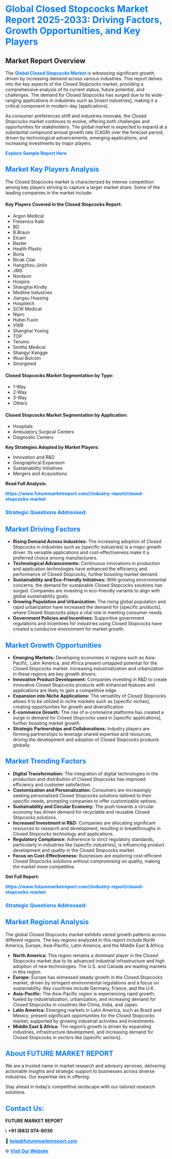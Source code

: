 <h1 style="color: #007BFF;">Global Closed Stopcocks Market Report 2025-2033: Driving Factors, Growth Opportunities, and Key Players</h1>

<section id="overview">
<h2>Market Report Overview</h2>
<p>The <a href="https://www.futuremarketreport.com//industry-report/closed-stopcocks-market" style="color: #007BFF; text-decoration: none;"><strong>Global Closed Stopcocks Market</strong></a> is witnessing significant growth, driven by increasing demand across various industries. This report delves into the key aspects of the Closed Stopcocks market, providing a comprehensive analysis of its current status, future potential, and challenges. The demand for Closed Stopcocks has surged due to its wide-ranging applications in industries such as [insert industries], making it a critical component in modern-day [applications].</p>
<p>As consumer preferences shift and industries innovate, the Closed Stopcocks market continues to evolve, offering both challenges and opportunities for stakeholders. The global market is expected to expand at a substantial compound annual growth rate (CAGR) over the forecast period, driven by technological advancements, emerging applications, and increasing investments by major players.</p>
</section>

<section id="overview">
<p><a href="https://www.futuremarketreport.com//request-sample/reportId=82857" style="color: #007BFF; text-decoration: none;"><strong>Explore Sample Report Here</strong></a></p>
</section>

<section id="key-players">
<h2 style="color: #007BFF;">Market Key Players Analysis</h2>
<p>The Closed Stopcocks market is characterized by intense competition among key players striving to capture a larger market share. Some of the leading companies in the market include:</p>
<h4>Key Players Covered in the Closed Stopcocks Report:</h4>
<ul><li>Argon Medical</li><li>Fresenius Kabi</li><li>BD</li><li>B.Braun</li><li>Elcam</li><li>Baxter</li><li>Health Plastic</li><li>Borla</li><li>Bicak Cilar</li><li>Hangzhou Jinlin</li><li>JMS</li><li>Nordson</li><li>Hospira</li><li>Shanghai Kindly</li><li>Medline Industries</li><li>Jiangsu Huaxing</li><li>Hospitech</li><li>SCW Medical</li><li>Nipro</li><li>Hubei Fuxin</li><li>VWR</li><li>Shanghai Yuxing</li><li>TOP</li><li>Terumo</li><li>Smiths Medical</li><li>Shangyi Kangge</li><li>Wuxi Bolcom</li><li>Sinorgmed</li></ul>
<h4>Closed Stopcocks Market Segmentation by Type:</h4>
<ul><li>1-Way</li><li>2-Way</li><li>3-Way</li><li>Others</li></ul>

<h4>Closed Stopcocks Market Segmentation by Application:</h4>
<ul><li>Hospitals</li><li>Ambulatory Surgical Centers</li><li>Diagnostic Centers</li></ul>
<p><strong>Key Strategies Adopted by Market Players:</strong></p>
<ul>
<li>Innovation and R&D</li>
<li>Geographical Expansion</li>
<li>Sustainability Initiatives</li>
<li>Mergers and Acquisitions</li>
</ul>
</section>

<section>
<p><strong>Read Full Analysis: </strong></p><a href="https://www.futuremarketreport.com//industry-report/closed-stopcocks-market" style="color: #007BFF; text-decoration: none;"><strong>https://www.futuremarketreport.com//industry-report/closed-stopcocks-market</strong></a>
<h3 style="color: #007BFF;">Strategic Questions Addressed:</h3>
</section>

<section id="driving-factors">
<h2 style="color: #007BFF;">Market Driving Factors</h2>
<ul>
<li><strong>Rising Demand Across Industries:</strong> The increasing adoption of Closed Stopcocks in industries such as [specific industries] is a major growth driver. Its versatile applications and cost-effectiveness make it a preferred choice among manufacturers.</li>
<li><strong>Technological Advancements:</strong> Continuous innovations in production and application technologies have enhanced the efficiency and performance of Closed Stopcocks, further boosting market demand.</li>
<li><strong>Sustainability and Eco-Friendly Initiatives:</strong> With growing environmental concerns, the demand for sustainable Closed Stopcocks solutions has surged. Companies are investing in eco-friendly variants to align with global sustainability goals.</li>
<li><strong>Growing Population and Urbanization:</strong> The rising global population and rapid urbanization have increased the demand for [specific products], where Closed Stopcocks plays a vital role in meeting consumer needs.</li>
<li><strong>Government Policies and Incentives:</strong> Supportive government regulations and incentives for industries using Closed Stopcocks have created a conducive environment for market growth.</li>
</ul>
</section>

<section id="growth-opportunities">
<h2 style="color: #007BFF;">Market Growth Opportunities</h2>
<ul>
<li><strong>Emerging Markets:</strong> Developing economies in regions such as Asia-Pacific, Latin America, and Africa present untapped potential for the Closed Stopcocks market. Increasing industrialization and urbanization in these regions are key growth drivers.</li>
<li><strong>Innovative Product Development:</strong> Companies investing in R&D to create innovative Closed Stopcocks products with enhanced features and applications are likely to gain a competitive edge.</li>
<li><strong>Expansion into Niche Applications:</strong> The versatility of Closed Stopcocks allows it to be utilized in niche markets such as [specific niches], creating opportunities for growth and diversification.</li>
<li><strong>E-commerce Growth:</strong> The rise of e-commerce platforms has created a surge in demand for Closed Stopcocks used in [specific applications], further boosting market growth.</li>
<li><strong>Strategic Partnerships and Collaborations:</strong> Industry players are forming partnerships to leverage shared expertise and resources, driving the development and adoption of Closed Stopcocks products globally.</li>
</ul>
</section>

<section id="trending-factors">
<h2 style="color: #007BFF;">Market Trending Factors</h2>
<ul>
<li><strong>Digital Transformation:</strong> The integration of digital technologies in the production and distribution of Closed Stopcocks has improved efficiency and customer satisfaction.</li>
<li><strong>Customization and Personalization:</strong> Consumers are increasingly seeking personalized Closed Stopcocks solutions tailored to their specific needs, prompting companies to offer customizable options.</li>
<li><strong>Sustainability and Circular Economy:</strong> The push towards a circular economy has driven demand for recyclable and reusable Closed Stopcocks solutions.</li>
<li><strong>Increased Investment in R&D:</strong> Companies are allocating significant resources to research and development, resulting in breakthroughs in Closed Stopcocks technology and applications.</li>
<li><strong>Regulatory Compliance:</strong> Adherence to strict regulatory standards, particularly in industries like [specific industries], is influencing product development and quality in the Closed Stopcocks market.</li>
<li><strong>Focus on Cost-Effectiveness:</strong> Businesses are exploring cost-efficient Closed Stopcocks solutions without compromising on quality, making the market more competitive.</li>
</ul>
</section>

<section>
<p><strong>Get Full Report: </strong></p><a href="https://www.futuremarketreport.com//industry-report/closed-stopcocks-market" style="color: #007BFF; text-decoration: none;"><strong>https://www.futuremarketreport.com//industry-report/closed-stopcocks-market</strong></a>
<h3 style="color: #007BFF;">Strategic Questions Addressed:</h3>
</section>


<section id="regional-analysis">
<h2 style="color: #007BFF;">Market Regional Analysis</h2>
<p>The global Closed Stopcocks market exhibits varied growth patterns across different regions. The key regions analyzed in this report include North America, Europe, Asia-Pacific, Latin America, and the Middle East & Africa:</p>
<ul>
<li><strong>North America:</strong> This region remains a dominant player in the Closed Stopcocks market due to its advanced industrial infrastructure and high adoption of new technologies. The U.S. and Canada are leading markets in this region.</li>
<li><strong>Europe:</strong> Europe has witnessed steady growth in the Closed Stopcocks market, driven by stringent environmental regulations and a focus on sustainability. Key countries include Germany, France, and the U.K.</li>
<li><strong>Asia-Pacific:</strong> The Asia-Pacific region is experiencing rapid growth, fueled by industrialization, urbanization, and increasing demand for Closed Stopcocks in countries like China, India, and Japan.</li>
<li><strong>Latin America:</strong> Emerging markets in Latin America, such as Brazil and Mexico, present significant opportunities for the Closed Stopcocks market, supported by growing industrial activities and investments.</li>
<li><strong>Middle East & Africa:</strong> The region’s growth is driven by expanding industries, infrastructure development, and increasing demand for Closed Stopcocks in sectors like [specific sectors].</li>
</ul>
</section>

<footer>
<h2 style="color: #007BFF;">About FUTURE MARKET REPORT</h2>
<p>We are a trusted name in market research and advisory services, delivering actionable insights and strategic support to businesses across diverse industries. Our expertise lies in offering:</p>

<p>Stay ahead in today’s competitive landscape with our tailored research solutions.</p>

<h2 style="color: #007BFF;">Contact Us:</h2>
<p><strong>FUTURE MARKET REPORT</strong></p>
<p>📞 <strong>+91 (883) 074-8030</strong></p>
<p>📧 <strong><a href="mailto:help@futuremarketreport.com" style="color: #007BFF;">help@futuremarketreport.com</a></strong></p>
<p>🌐 <strong><a href="https://www.futuremarketreport.com/" style="color: #007BFF;">Visit Our Website</a></strong></p>
</footer>